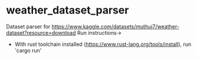 # weather_dataset_parser
Dataset parser for https://www.kaggle.com/datasets/muthuj7/weather-dataset?resource=download
Run instructions->
* With rust toolchain installed (https://www.rust-lang.org/tools/install), run 'cargo run'
